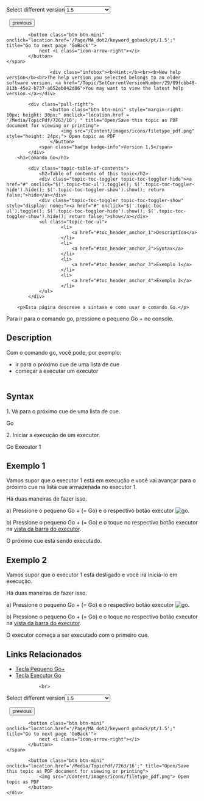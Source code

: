 
<div class="topic-navigation">

<div class="pull-right">
	<span class="pull-left">


<div class="pull-left">
<form action="/Topic/SetCurrentVersionNumber" class="form-inline" id="frmTagSelector" method="post">	<span class="form-mini">
		<div class="input-prepend"><span class="add-on">Select different version</span><select autocomplete="off" id="versionNumberId" name="versionNumberId" onchange="$(this).closest('#frmTagSelector').submit();" style="width: 120px;"><option value="">- latest -</option>
<option value="3">1.1</option>
<option value="7">1.2</option>
<option value="12">1.3</option>
<option selected="selected" value="16">1.5</option>
<option value="29">1.9</option>
</select></div>
		<input data-val="true" data-val-number="The field Int32 must be a number." data-val-required="The Int32 field is required." id="ProductId" name="ProductId" type="hidden" value="7">
		<input id="CurrentGuid" name="CurrentGuid" type="hidden" value="09fcbb48-813b-45e2-b737-a652eb042d06">
	</span>
</form></div>&nbsp;	</span>
	<span class="pull-right" style="white-space: nowrap;">
			<button class="btn btn-mini" onclick="location.href='/Page/MA_dot2/keyword_fullhighlight/pt/1.5'; " title="Go to previous page 'FullHighlight'">
				<i class="icon-arrow-left"></i> previous
			</button>

			<button class="btn btn-mini" onclick="location.href='/Page/MA_dot2/keyword_goback/pt/1.5';" title="Go to next page 'GoBack'">
				next <i class="icon-arrow-right"></i> 
			</button>
	</span>
</div>
<div class="clear-fix" style="margin-bottom: 10px"></div>
</div>

					<div class="infobox"><b>Hint:</b><br><b>New help version</b><br>The help version you selected belongs to an older software version. <a href="/Topic/SetCurrentVersionNumber/29/09fcbb48-813b-45e2-b737-a652eb042d06">You may want to view the latest help version.</a></div>

			<div class="pull-right">
					<button class="btn btn-mini" style="margin-right: 10px; height: 30px;" onclick="location.href = '/Media/TopicPdf/7263/16'; " title="Open/Save this topic as PDF document for viewing or printing">
						<img src="/Content/images/icons/filetype_pdf.png" style="height: 24px;"> Open topic as PDF
					</button>
				<span class="badge badge-info">Version 1.5</span>
			</div>
		<h1>Comando Go</h1>

			<div class="topic-table-of-contents">
				<h2>Table of contents of this topic</h2>
				<div class="topic-toc-toggler topic-toc-toggler-hide"><a href="#" onclick="$('.topic-toc-ul').toggle(); $('.topic-toc-toggler-hide').hide(); $('.topic-toc-toggler-show').show(); return false;">hide</a></div>
				<div class="topic-toc-toggler topic-toc-toggler-show" style="display: none;"><a href="#" onclick="$('.topic-toc-ul').toggle(); $('.topic-toc-toggler-hide').show(); $('.topic-toc-toggler-show').hide(); return false;">show</a></div>
				<ul class="topic-toc-ul">
						<li>
							<a href="#toc_header_anchor_1">Description</a>
						</li>
						<li>
							<a href="#toc_header_anchor_2">Syntax</a>
						</li>
						<li>
							<a href="#toc_header_anchor_3">Exemplo 1</a>
						</li>
						<li>
							<a href="#toc_header_anchor_4">Exemplo 2</a>
						</li>
				</ul>
			</div>

		<p>Esta página descreve a sintaxe e como usar o comando Go.</p>

<p>Para ir para o comando go, pressione o pequeno <span class="hardkey">Go +</span> no console.</p>

<a name="toc_header_anchor_1" id="toc_header_anchor_1" class="topic-toc-item"></a><h2>Description</h2>

<p>Com o comando go, você pode, por exemplo:</p>

<ul>
	<li>ir para o próximo cue de uma lista de cue</li>
	<li>começar a executar um executor<br>
	&nbsp;</li>
</ul>

<a name="toc_header_anchor_2" id="toc_header_anchor_2" class="topic-toc-item"></a><h2>Syntax</h2>

<p>1. Vá para o próximo&nbsp;cue de uma lista de cue.</p>

<div class="cl_input">Go</div>

<p>2. Iniciar a execução de um executor.</p>

<div class="cl_input">Go Executor 1</div>

<a name="toc_header_anchor_3" id="toc_header_anchor_3" class="topic-toc-item"></a><h2>Exemplo 1</h2>

<p>Vamos supor que o executor 1 está em execução e você vai avançar para o próximo cue na lista cue armazenada no executor 1.</p>

<p>Há duas maneiras de fazer isso.</p>

<p>a) Pressione o pequeno&nbsp;<span class="hardkey">Go +</span> (= Go) e o respectivo botão executor​&nbsp;<span class="hardkey"><img alt="go" src="/Media/Mlg/go_1.png"></span>.</p>

<p>b) Pressione o pequeno&nbsp;<span class="hardkey">Go +</span> (= Go) e o toque no respectivo botão executor na​ <a href="/Topic/d8ca000e-cf13-448d-ac3e-129272e731d8">vista da barra do executor</a>.</p>

<p>O próximo cue está sendo executado.</p>

<a name="toc_header_anchor_4" id="toc_header_anchor_4" class="topic-toc-item"></a><h2>Exemplo 2</h2>

<p>Vamos supor que o executor 1 está desligado e você irá iniciá-lo em execução.</p>

<p>Há duas maneiras de fazer isso.</p>

<p>a) Pressione o pequeno&nbsp;<span class="hardkey">Go +</span> (= Go) e o respectivo botão executor​&nbsp;<span class="hardkey"><img alt="go" src="/Media/Mlg/go_1.png"></span>.</p>

<p>b) Pressione o pequeno&nbsp;<span class="hardkey">Go +</span> (= Go) e o toque no&nbsp;respectivo&nbsp;botão executor na​ <a href="/Topic/d8ca000e-cf13-448d-ac3e-129272e731d8">vista da barra do executor</a>.</p>

<p>O executor começa a ser executado com o primeiro cue.</p>

<a name="toc_header_anchor_5" id="toc_header_anchor_5" class="topic-toc-item"></a><h2>Links Relacionados</h2>

<ul>
	<li><a href="/Topic/3156c266-1baa-4627-91b7-1cb1273bdab6">Tecla Pequeno Go+</a></li>
	<li><a href="/Topic/6afcd5f4-9a21-4c55-b8fa-3022ca1acd89">Tecla Executor Go</a></li>
</ul>


				<br>
<div class="topic-navigation">

<div class="pull-right">
	<span class="pull-left">


<div class="pull-left">
<form action="/Topic/SetCurrentVersionNumber" class="form-inline" id="frmTagSelector" method="post">	<span class="form-mini">
		<div class="input-prepend"><span class="add-on">Select different version</span><select autocomplete="off" id="versionNumberId" name="versionNumberId" onchange="$(this).closest('#frmTagSelector').submit();" style="width: 120px;"><option value="">- latest -</option>
<option value="3">1.1</option>
<option value="7">1.2</option>
<option value="12">1.3</option>
<option selected="selected" value="16">1.5</option>
<option value="29">1.9</option>
</select></div>
		<input data-val="true" data-val-number="The field Int32 must be a number." data-val-required="The Int32 field is required." id="ProductId" name="ProductId" type="hidden" value="7">
		<input id="CurrentGuid" name="CurrentGuid" type="hidden" value="09fcbb48-813b-45e2-b737-a652eb042d06">
	</span>
</form></div>&nbsp;	</span>
	<span class="pull-right" style="white-space: nowrap;">
			<button class="btn btn-mini" onclick="location.href='/Page/MA_dot2/keyword_fullhighlight/pt/1.5'; " title="Go to previous page 'FullHighlight'">
				<i class="icon-arrow-left"></i> previous
			</button>

			<button class="btn btn-mini" onclick="location.href='/Page/MA_dot2/keyword_goback/pt/1.5';" title="Go to next page 'GoBack'">
				next <i class="icon-arrow-right"></i> 
			</button>
	</span>
</div>
	<div class="clear-fix"></div>
	<div class="pull-right">
	
			<button class="btn btn-mini" onclick="location.href='/Media/TopicPdf/7263/16';" title="Open/Save this topic as PDF document for viewing or printing">
				<img src="/Content/images/icons/filetype_pdf.png"> Open topic as PDF
			</button>
	</div>
<div class="clear-fix" style="margin-bottom: 10px"></div>
</div>

	